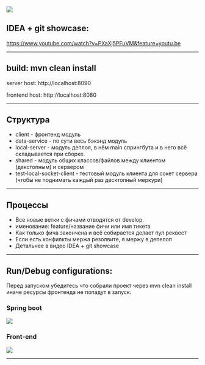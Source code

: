 <img src="https://travis-ci.org/Exslims/MercuryPlatform.svg?branch=master"/>

## IDEA + git showcase: 
https://www.youtube.com/watch?v=PXaXj5PFuVM&feature=youtu.be

---

## build: mvn clean install

server host: http://localhost:8090

frontend host: http://localhost:8080

---

## Структура

- client - фронтенд модуль
- data-service - по сути весь бэкэнд модуль
- local-server - модуль деплоя, в нём main спрингбута и в него всё складывается при сборке.
- shared - модуль общих классов/файлов между клиентом (декстопным) и сервером
- test-local-socket-client - тестовый модуль клиента для сокет сервера (чтобы не поднимать каждый раз десктопный меркури)

---

## Процессы

- Все новые ветки с фичами отводятся от develop.
- именование: feature/название фичи или имя тикета
- Как только фича закончена и всё собирается делает пул реквест
- Если есть конфилкты мержа резолвите, я мержу в депелоп
- Детальнее в видео IDEA + git showcase

---

## Run/Debug configurations:

Перед запуском убедитесь что собрали проект через mvn clean install иначе ресурсы фронтенда не попадут в запуск.

### Spring boot


<img src="http://s01.geekpic.net/di-Y28O4E.png"/>

### Front-end

<img src="http://s01.geekpic.net/di-TDLBUL.png"/>

---
